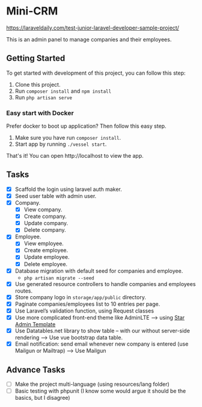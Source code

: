 # Mini-CRM

https://laraveldaily.com/test-junior-laravel-developer-sample-project/

This is an admin panel to manage companies and their employees.

## Getting Started

To get started with development of this project, you can follow this step:

1. Clone this project.
2. Run `composer install` and `npm install`
3. Run `php artisan serve`

### Easy start with Docker

Prefer docker to boot up application? Then follow this easy step.

1. Make sure you have run `composer install`.
2. Start app by running `./vessel start`.

That's it! You can open http://localhost to view the app.

## Tasks

- [x] Scaffold the login using laravel auth maker.
- [x] Seed user table with admin user.
- [x] Company.
  - [x] View company.
  - [x] Create company.
  - [x] Update company.
  - [x] Delete company.
- [x] Employee.
  - [x] View employee.
  - [x] Create employee.
  - [x] Update employee.
  - [x] Delete employee.
- [x] Database migration with default seed for companies and employee.
    - `php artisan migrate --seed`
- [x] Use generated resource controllers to handle companies and employees routes.
- [x] Store company logo in `storage/app/public` directory.
- [x] Paginate companies/employees list to 10 entries per page.
- [x] Use Laravel’s validation function, using Request classes
- [x] Use more complicated front-end theme like AdminLTE --> using [Star Admin Template](https://github.com/BootstrapDash/StarAdmin-Free-Vue-Admin-Template)
- [x] Use Datatables.net library to show table – with our without server-side rendering --> Use vue bootstrap data table.
- [x] Email notification: send email whenever new company is entered (use Mailgun or Mailtrap) --> Use Mailgun

## Advance Tasks

- [ ] Make the project multi-language (using resources/lang folder)
- [ ] Basic testing with phpunit (I know some would argue it should be the basics, but I disagree)
